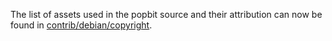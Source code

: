 The list of assets used in the popbit source and their attribution can now be found in [contrib/debian/copyright](../contrib/debian/copyright).
